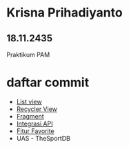 # Krisna Prihadiyanto
## 18.11.2435

Praktikum PAM

# daftar commit
* [List view](https://github.com/koleksiprihadi/PraktikumPAM/tree/afaaadc0d0ee167d1055cb81feccb097cee4e4f3)
* [Recycler View](https://github.com/koleksiprihadi/PraktikumPAM/tree/7f072dbb8c0fa35fa0076bfd80cecd7e6fcc5078)
* [Fragment](https://github.com/koleksiprihadi/PraktikumPAM/tree/ac8b12c1dbabe079419557ef2f3978427580ba48)
* [Integrasi API](https://github.com/koleksiprihadi/PraktikumPAM/tree/452f31657e7b2b04b0b7c430157788c4eff0dd6b)
* [Fitur Favorite](https://github.com/koleksiprihadi/PraktikumPAM/commit/a86e4b570c8665e598a37a0dea8efa6354e5c4d3)
* UAS - TheSportDB